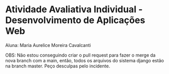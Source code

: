 # Atividade Avaliativa Individual - Desenvolvimento de Aplicações Web
Aluna: Maria Aurelice Moreira Cavalcanti

OBS: Não estou conseguindo criar o pull request para fazer o merge da nova branch com a main, então, todos os arquivos do sistema django estão na branch master. Peço desculpas pelo incidente. 
